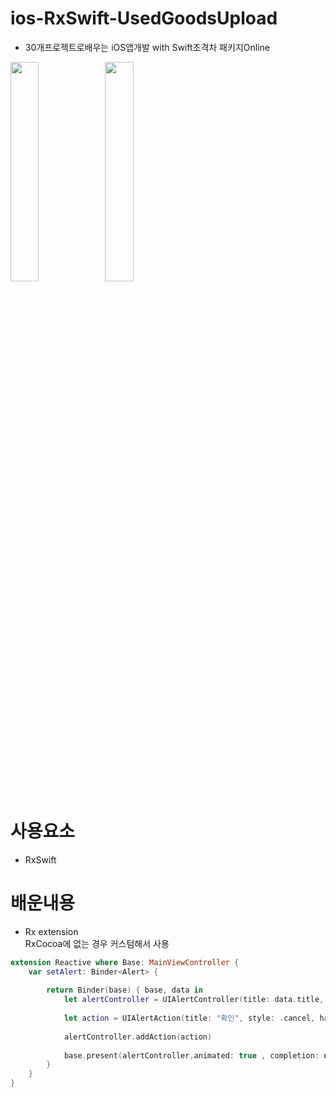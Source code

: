 # ios-RxSwift-UsedGoodsUpload
- 30개프로젝트로배우는 iOS앱개발 with Swift초격차 패키지Online

<img src="https://user-images.githubusercontent.com/26668309/165235826-78ddc82e-aa38-42f5-bc1f-48ad37838ff7.png" width=30%><img src="https://user-images.githubusercontent.com/26668309/165235843-26f27542-5c00-4929-87fd-10b3e2a15822.png" width=30%>


# 사용요소
- RxSwift 

# 배운내용
-  Rx extension  
 RxCocoa에 없는 경우 커스텀해서 사용

```Swift 
extension Reactive where Base: MainViewController {
    var setAlert: Binder<Alert> {
        
        return Binder(base) { base, data in
            let alertController = UIAlertController(title: data.title, message: data.message, preferredStyle: .alert)
            
            let action = UIAlertAction(title: "확인", style: .cancel, handler: nil)
            
            alertController.addAction(action)
            
            base.present(alertController,animated: true , completion: nil)
        }
    }
}


```

